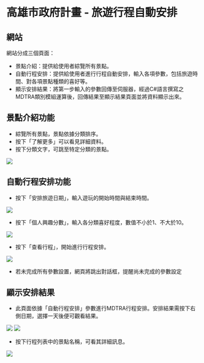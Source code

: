 
# 高雄市政府計畫 - 旅遊行程自動安排

## 網站
網站分成三個頁面：
* 景點介紹：提供給使用者綜覽所有景點。
* 自動行程安排：提供給使用者進行行程自動安排，輸入各項參數，包括旅遊時間、對各項景點種類的喜好等。
* 顯示安排結果：將第一步輸入的參數回傳至伺服器，經過C#語言撰寫之MDTRA類別模組運算後，回傳結果至顯示結果頁面並將資料顯示出來。

## 景點介紹功能
* 綜覽所有景點，景點依據分類排序。
* 按下「了解更多」可以看見詳細資料。
* 按下分類文字，可跳至特定分類的景點。

![](https://farm5.staticflickr.com/4470/37451170292_a8947433a6_b.jpg)

## 自動行程安排功能
* 按下「安排旅遊日期」，輸入遊玩的開始時間與結束時間。

![](https://farm5.staticflickr.com/4497/37451170572_c819c92c6d_b.jpg)
* 按下「個人興趣分數」，輸入各分類喜好程度，數值不小於1、不大於10。

![](https://farm5.staticflickr.com/4455/36812516573_6b91e75b84_b.jpg)
* 按下「查看行程」，開始進行行程安排。

![](https://farm5.staticflickr.com/4459/37481956281_2512b3af80_b.jpg)
* 若未完成所有參數設置，網頁將跳出對話框，提醒尚未完成的參數設定

## 顯示安排結果
* 此頁面依據「自動行程安排」參數進行MDTRA行程安排。安排結果需按下右側日期，選擇一天後便可觀看結果。

![](https://farm5.staticflickr.com/4508/37481955991_c5696dfbb6_z.jpg)
![](https://farm5.staticflickr.com/4509/36812516063_ab6aa7e1d5_z.jpg)
* 按下行程列表中的景點名稱，可看其詳細訊息。

![](https://farm5.staticflickr.com/4492/37224330860_ca1f600228_z.jpg)

